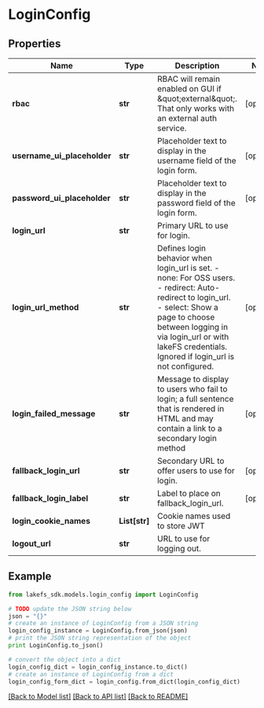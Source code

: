 # LoginConfig


## Properties

Name | Type | Description | Notes
------------ | ------------- | ------------- | -------------
**rbac** | **str** | RBAC will remain enabled on GUI if \&quot;external\&quot;.  That only works with an external auth service.  | [optional] 
**username_ui_placeholder** | **str** | Placeholder text to display in the username field of the login form.  | [optional] 
**password_ui_placeholder** | **str** | Placeholder text to display in the password field of the login form.  | [optional] 
**login_url** | **str** | Primary URL to use for login. | 
**login_url_method** | **str** | Defines login behavior when login_url is set. - none: For OSS users. - redirect: Auto-redirect to login_url. - select: Show a page to choose between logging in via login_url or with lakeFS credentials. Ignored if login_url is not configured.  | [optional] 
**login_failed_message** | **str** | Message to display to users who fail to login; a full sentence that is rendered in HTML and may contain a link to a secondary login method  | [optional] 
**fallback_login_url** | **str** | Secondary URL to offer users to use for login. | [optional] 
**fallback_login_label** | **str** | Label to place on fallback_login_url. | [optional] 
**login_cookie_names** | **List[str]** | Cookie names used to store JWT | 
**logout_url** | **str** | URL to use for logging out. | 

## Example

```python
from lakefs_sdk.models.login_config import LoginConfig

# TODO update the JSON string below
json = "{}"
# create an instance of LoginConfig from a JSON string
login_config_instance = LoginConfig.from_json(json)
# print the JSON string representation of the object
print LoginConfig.to_json()

# convert the object into a dict
login_config_dict = login_config_instance.to_dict()
# create an instance of LoginConfig from a dict
login_config_form_dict = login_config.from_dict(login_config_dict)
```
[[Back to Model list]](../README.md#documentation-for-models) [[Back to API list]](../README.md#documentation-for-api-endpoints) [[Back to README]](../README.md)


